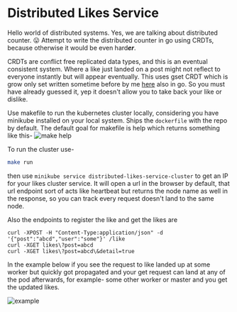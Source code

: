# Distributed Likes Service
Hello world of distributed systems. Yes, we are talking about distributed counter. :stuck_out_tongue: 
Attempt to write the distributed counter in go using CRDTs, because otherwise it would be even hard***er***.

CRDTs are conflict free replicated data types, and this is an eventual consistent system. Where a like just landed on a post might not reflect to everyone instantly but will appear eventually. This uses gset CRDT which is grow only set written sometime before by me [here](https://github.com/vishal1132/crdts/tree/master/gset) also in go. So you must have already guessed it, yep it doesn't allow you to take back your like or dislike.

Use makefile to run the kubernetes cluster locally, considering you have minikube installed on your local system. Ships the `dockerfile` with the repo by default. The default goal for makefile is help which returns something like this-
![make help](https://i.ibb.co/tQNLhhv/Screenshot-2021-08-14-at-11-52-45-PM.png)

To run the cluster use-
```sh
make run
```
then use `minikube service distributed-likes-service-cluster` to get an IP for your likes cluster service. It will open a url in the browser by default, that url endpoint sort of acts like heartbeat but returns the node name as well in the response, so you can track every request doesn't land to the same node.

Also the endpoints to register the like and get the likes are 
```
curl -XPOST -H "Content-Type:application/json" -d '{"post":"abcd","user":"some"}' /like
curl -XGET likes\?post=abcd
curl -XGET likes\?post=abcd\&detail=true
```
In the example below if you see the request to like landed up at some worker but quickly got propagated and your get request can land at any of the pod afterwards, for example- some other worker or master and you get the updated likes.

![example](https://i.ibb.co/ZX8zhSW/Screenshot-2021-08-14-at-11-59-34-PM.png)
